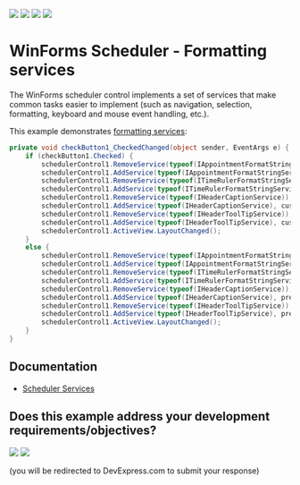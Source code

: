 <!-- default badges list -->
![](https://img.shields.io/endpoint?url=https://codecentral.devexpress.com/api/v1/VersionRange/128633627/18.1.3%2B)
[![](https://img.shields.io/badge/Open_in_DevExpress_Support_Center-FF7200?style=flat-square&logo=DevExpress&logoColor=white)](https://supportcenter.devexpress.com/ticket/details/E507)
[![](https://img.shields.io/badge/📖_How_to_use_DevExpress_Examples-e9f6fc?style=flat-square)](https://docs.devexpress.com/GeneralInformation/403183)
[![](https://img.shields.io/badge/💬_Leave_Feedback-feecdd?style=flat-square)](#does-this-example-address-your-development-requirementsobjectives)
<!-- default badges end -->
# WinForms Scheduler - Formatting services

The WinForms scheduler control implements a set of services that make common tasks easier to implement (such as navigation, selection, formatting, keyboard and mouse event handling, etc.). 

This example demonstrates [formatting services](https://docs.devexpress.com/WindowsForms/4747/controls-and-libraries/scheduler/services/formatting-services):

```csharp
private void checkButton1_CheckedChanged(object sender, EventArgs e) {
    if (checkButton1.Checked) {
        schedulerControl1.RemoveService(typeof(IAppointmentFormatStringService));
        schedulerControl1.AddService(typeof(IAppointmentFormatStringService), customAppointmentFormatStringService);
        schedulerControl1.RemoveService(typeof(ITimeRulerFormatStringService));
        schedulerControl1.AddService(typeof(ITimeRulerFormatStringService), customTimeRulerFormatStringService);
        schedulerControl1.RemoveService(typeof(IHeaderCaptionService));
        schedulerControl1.AddService(typeof(IHeaderCaptionService), customHeaderCaptionService);
        schedulerControl1.RemoveService(typeof(IHeaderToolTipService));
        schedulerControl1.AddService(typeof(IHeaderToolTipService), customHeaderToolTipService);
        schedulerControl1.ActiveView.LayoutChanged();
    }
    else {
        schedulerControl1.RemoveService(typeof(IAppointmentFormatStringService));
        schedulerControl1.AddService(typeof(IAppointmentFormatStringService), prevAppointmentFormatStringService);
        schedulerControl1.RemoveService(typeof(ITimeRulerFormatStringService));
        schedulerControl1.AddService(typeof(ITimeRulerFormatStringService), prevTimeRulerFormatStringService);
        schedulerControl1.RemoveService(typeof(IHeaderCaptionService));
        schedulerControl1.AddService(typeof(IHeaderCaptionService), prevHeaderCaptionService);
        schedulerControl1.RemoveService(typeof(IHeaderToolTipService));
        schedulerControl1.AddService(typeof(IHeaderToolTipService), prevHeaderToolTipService);
        schedulerControl1.ActiveView.LayoutChanged();
    }
}
```

## Documentation

* [Scheduler Services](https://docs.devexpress.com/WindowsForms/4106/controls-and-libraries/scheduler/services)
<!-- feedback -->
## Does this example address your development requirements/objectives?

[<img src="https://www.devexpress.com/support/examples/i/yes-button.svg"/>](https://www.devexpress.com/support/examples/survey.xml?utm_source=github&utm_campaign=winforms-scheduler-formatting-services&~~~was_helpful=yes) [<img src="https://www.devexpress.com/support/examples/i/no-button.svg"/>](https://www.devexpress.com/support/examples/survey.xml?utm_source=github&utm_campaign=winforms-scheduler-formatting-services&~~~was_helpful=no)

(you will be redirected to DevExpress.com to submit your response)
<!-- feedback end -->
